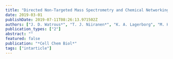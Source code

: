 ```yaml
---
title: "Directed Non-Targeted Mass Spectrometry and Chemical Networking for Discovery of Eicosanoids (ePub Ahead of Print)"
date: 2019-03-01
publishDate: 2019-07-11T08:26:13.971502Z
authors: ["J. D. Watrous*", "T. J. Niiranen*", "K. A. Lagerborg", "M. Henglin", "Y. J. Xu", "J. Rong", "S. Sharma", "R. S. Vasan", "M. G. Larson", "A. Armando", "O. Quehenberger", "E. A. Dennis", "S. Cheng", "M Jain"]
publication_types: ["2"]
abstract: ""
featured: false
publication: "*Cell Chem Biol*"
tags: ["intarticle"]
---
```


